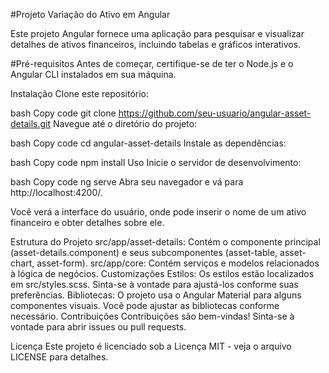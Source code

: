 #Projeto Variação do Ativo em Angular

Este projeto Angular fornece uma aplicação para pesquisar e visualizar detalhes de ativos financeiros, incluindo tabelas e gráficos interativos.

#Pré-requisitos
Antes de começar, certifique-se de ter o Node.js e o Angular CLI instalados em sua máquina.

Instalação
Clone este repositório:

bash
Copy code
git clone https://github.com/seu-usuario/angular-asset-details.git
Navegue até o diretório do projeto:

bash
Copy code
cd angular-asset-details
Instale as dependências:

bash
Copy code
npm install
Uso
Inicie o servidor de desenvolvimento:

bash
Copy code
ng serve
Abra seu navegador e vá para http://localhost:4200/.

Você verá a interface do usuário, onde pode inserir o nome de um ativo financeiro e obter detalhes sobre ele.

Estrutura do Projeto
src/app/asset-details: Contém o componente principal (asset-details.component) e seus subcomponentes (asset-table, asset-chart, asset-form).
src/app/core: Contém serviços e modelos relacionados à lógica de negócios.
Customizações
Estilos: Os estilos estão localizados em src/styles.scss. Sinta-se à vontade para ajustá-los conforme suas preferências.
Bibliotecas: O projeto usa o Angular Material para alguns componentes visuais. Você pode ajustar as bibliotecas conforme necessário.
Contribuições
Contribuições são bem-vindas! Sinta-se à vontade para abrir issues ou pull requests.

Licença
Este projeto é licenciado sob a Licença MIT - veja o arquivo LICENSE para detalhes.
